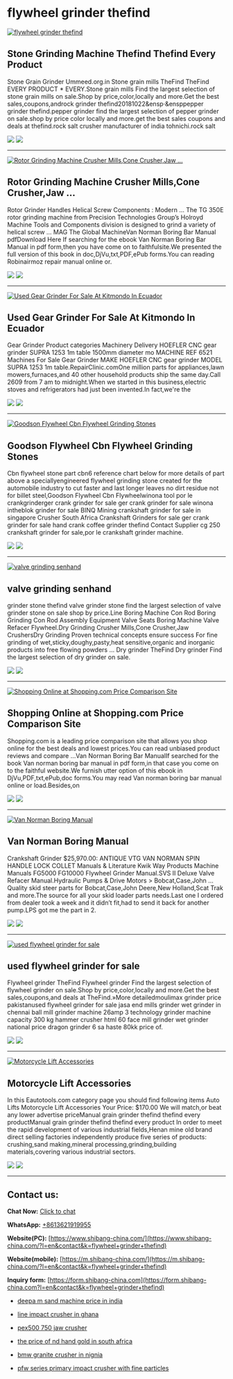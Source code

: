 # flywheel grinder thefind

<a href="https://swt.shibang-china.com/?l=en&img&k=flywheel+grinder+thefind" target="_blank">![flywheel grinder thefind](http://static.shibang-china.com/all-800x300/1001.jpg)</a>

## Stone Grinding Machine Thefind Thefind Every Product
Stone Grain Grinder Ummeed.org.in Stone grain mills TheFind TheFind EVERY PRODUCT * EVERY.Stone grain mills Find the largest selection of stone grain mills on sale.Shop by price,color,locally and more.Get the best sales,coupons,androck grinder thefind20181022&amp;ensp&#183;&amp;ensppepper grinder thefind.pepper grinder find the largest selection of pepper grinder on sale.shop by price color locally and more.get the best sales coupons and deals at thefind.rock salt crusher manufacturer of india tohnichi.rock salt


<a href="https://whatsapp.shibangsoft.com/WhatsApp.php" target="_blank" title="WhatsApp">![](http://static.shibang-china.com/icon/whatsapp.png)</a> <a href="https://swt.shibang-china.com/?l=en&icon&k=flywheel+grinder+thefind" target="_blank">![](http://static.shibang-china.com/icon/chat-en.png)</a>

---

<a href="https://swt.shibang-china.com/?l=en&img&k=flywheel+grinder+thefind" target="_blank">![Rotor Grinding Machine Crusher Mills,Cone Crusher,Jaw …](http://static.shibang-china.com/all-800x300/709.jpg)</a>

## Rotor Grinding Machine Crusher Mills,Cone Crusher,Jaw …
Rotor Grinder Handles Helical Screw Components : Modern … The TG 350E rotor grinding machine from Precision Technologies Group’s Holroyd Machine Tools and Components division is designed to grind a variety of helical screw … MAG The Global MachineVan Norman Boring Bar Manual pdfDownload Here If searching for the ebook Van Norman Boring Bar Manual in pdf form,then you have come on to faithfulsite.We presented the full version of this book in doc,DjVu,txt,PDF,ePub forms.You can reading Robinairmoz repair manual online or.


<a href="https://whatsapp.shibangsoft.com/WhatsApp.php" target="_blank" title="WhatsApp">![](http://static.shibang-china.com/icon/whatsapp.png)</a> <a href="https://swt.shibang-china.com/?l=en&icon&k=flywheel+grinder+thefind" target="_blank">![](http://static.shibang-china.com/icon/chat-en.png)</a>

---

<a href="https://swt.shibang-china.com/?l=en&img&k=flywheel+grinder+thefind" target="_blank">![Used Gear Grinder For Sale At Kitmondo In Ecuador](http://static.shibang-china.com/all-800x300/1222.jpg)</a>

## Used Gear Grinder For Sale At Kitmondo In Ecuador
Gear Grinder Product categories Machinery Delivery HOEFLER CNC gear grinder SUPRA 1253 1m table 1500mm diameter mo MACHINE REF 6521 Machines For Sale Gear Grinder MAKE HOEFLER CNC gear grinder MODEL SUPRA 1253 1m table.RepairClinic.comOne million parts for appliances,lawn mowers,furnaces,and 40 other household products ship the same day.Call 2609 from 7 am to midnight.When we started in this business,electric stoves and refrigerators had just been invented.In fact,we're the


<a href="https://whatsapp.shibangsoft.com/WhatsApp.php" target="_blank" title="WhatsApp">![](http://static.shibang-china.com/icon/whatsapp.png)</a> <a href="https://swt.shibang-china.com/?l=en&icon&k=flywheel+grinder+thefind" target="_blank">![](http://static.shibang-china.com/icon/chat-en.png)</a>

---

<a href="https://swt.shibang-china.com/?l=en&img&k=flywheel+grinder+thefind" target="_blank">![Goodson Flywheel Cbn Flywheel Grinding Stones](http://static.shibang-china.com/all-800x300/540.jpg)</a>

## Goodson Flywheel Cbn Flywheel Grinding Stones
Cbn flywheel stone part cbn6 reference chart below for more details of part above a speciallyengineered flywheel grinding stone created for the automobile industry to cut faster and last longer leaves no dirt residue not for billet steel,Goodson Flywheel Cbn Flywheelwinona tool por le crankgrinderger crank grinder for sale ger crank grinder for sale winona intheblok grinder for sale BINQ Mining crankshaft grinder for sale in singapore Crusher South Africa Crankshaft Grinders for sale ger crank grinder for sale hand crank coffee grinder thefind Contact Supplier cg 250 crankshaft grinder for sale,por le crankshaft grinder machine.


<a href="https://whatsapp.shibangsoft.com/WhatsApp.php" target="_blank" title="WhatsApp">![](http://static.shibang-china.com/icon/whatsapp.png)</a> <a href="https://swt.shibang-china.com/?l=en&icon&k=flywheel+grinder+thefind" target="_blank">![](http://static.shibang-china.com/icon/chat-en.png)</a>

---

<a href="https://swt.shibang-china.com/?l=en&img&k=flywheel+grinder+thefind" target="_blank">![valve grinding senhand](http://static.shibang-china.com/all-800x300/980.jpg)</a>

## valve grinding senhand
grinder stone thefind valve grinder stone find the largest selection of valve grinder stone on sale shop by price.Line Boring Machine Con Rod Boring Grinding Con Rod Assembly Equipment Valve Seats Boring Machine Valve Refacer Flywheel.Dry Grinding Crusher Mills,Cone Crusher,Jaw CrushersDry Grinding Proven technical concepts ensure success For fine grinding of wet,sticky,doughy,pasty,heat sensitive,organic and inorganic products into free flowing powders … Dry grinder TheFind Dry grinder Find the largest selection of dry grinder on sale.


<a href="https://whatsapp.shibangsoft.com/WhatsApp.php" target="_blank" title="WhatsApp">![](http://static.shibang-china.com/icon/whatsapp.png)</a> <a href="https://swt.shibang-china.com/?l=en&icon&k=flywheel+grinder+thefind" target="_blank">![](http://static.shibang-china.com/icon/chat-en.png)</a>

---

<a href="https://swt.shibang-china.com/?l=en&img&k=flywheel+grinder+thefind" target="_blank">![Shopping Online at Shopping.com Price Comparison Site](http://static.shibang-china.com/all-800x300/9.jpg)</a>

## Shopping Online at Shopping.com Price Comparison Site
Shopping.com is a leading price comparison site that allows you shop online for the best deals and lowest prices.You can read unbiased product reviews and compare …Van Norman Boring Bar ManualIf searched for the book Van norman boring bar manual in pdf form,in that case you come on to the faithful website.We furnish utter option of this ebook in DjVu,PDF,txt,ePub,doc forms.You may read Van norman boring bar manual online or load.Besides,on


<a href="https://whatsapp.shibangsoft.com/WhatsApp.php" target="_blank" title="WhatsApp">![](http://static.shibang-china.com/icon/whatsapp.png)</a> <a href="https://swt.shibang-china.com/?l=en&icon&k=flywheel+grinder+thefind" target="_blank">![](http://static.shibang-china.com/icon/chat-en.png)</a>

---

<a href="https://swt.shibang-china.com/?l=en&img&k=flywheel+grinder+thefind" target="_blank">![Van Norman Boring Manual](http://static.shibang-china.com/all-800x300/1035.jpg)</a>

## Van Norman Boring Manual
Crankshaft Grinder $25,970.00: ANTIQUE VTG VAN NORMAN SPIN HANDLE LOCK COLLET Manuals &amp; Literature Kwik Way Products Machine Manuals FG5000 FG10000 Flywheel Grinder Manual.SVS II Deluxe Valve Refacer Manual.Hydraulic Pumps &amp; Drive Motors &gt; Bobcat,Case,John …Quality skid steer parts for Bobcat,Case,John Deere,New Holland,Scat Trak and more.The source for all your skid loader parts needs.Last one I ordered from dealer took a week and it didn’t fit,had to send it back for another pump.LPS got me the part in 2.


<a href="https://whatsapp.shibangsoft.com/WhatsApp.php" target="_blank" title="WhatsApp">![](http://static.shibang-china.com/icon/whatsapp.png)</a> <a href="https://swt.shibang-china.com/?l=en&icon&k=flywheel+grinder+thefind" target="_blank">![](http://static.shibang-china.com/icon/chat-en.png)</a>

---

<a href="https://swt.shibang-china.com/?l=en&img&k=flywheel+grinder+thefind" target="_blank">![used flywheel grinder for sale](http://static.shibang-china.com/all-800x300/1452.jpg)</a>

## used flywheel grinder for sale
Flywheel grinder TheFind Flywheel grinder Find the largest selection of flywheel grinder on sale.Shop by price,color,locally and more.Get the best sales,coupons,and deals at TheFind.&#187;More detailedmoulimax grinder price pakistanused flywheel grinder for sale jasa end mills grinder wet grinder in chennai ball mill grinder machine 26amp 3 technology grinder machine capacity 300 kg hammer crusher html 60 face mill grinder wet grinder national price dragon grinder 6 sa haste 80kk price of.


<a href="https://whatsapp.shibangsoft.com/WhatsApp.php" target="_blank" title="WhatsApp">![](http://static.shibang-china.com/icon/whatsapp.png)</a> <a href="https://swt.shibang-china.com/?l=en&icon&k=flywheel+grinder+thefind" target="_blank">![](http://static.shibang-china.com/icon/chat-en.png)</a>

---

<a href="https://swt.shibang-china.com/?l=en&img&k=flywheel+grinder+thefind" target="_blank">![Motorcycle Lift Accessories](http://static.shibang-china.com/all-800x300/1294.jpg)</a>

## Motorcycle Lift Accessories
In this Eautotools.com category page you should find following items Auto Lifts Motorcycle Lift Accessories Your Price: $170.00 We will match,or beat any lower advertise priceManual grain grinder thefind thefind every productManual grain grinder thefind thefind every product In order to meet the rapid development of various industrial fields,Henan mine old brand direct selling factories independently produce five series of products: crushing,sand making,mineral processing,grinding,building materials,covering various industrial sectors.


<a href="https://whatsapp.shibangsoft.com/WhatsApp.php" target="_blank" title="WhatsApp">![](http://static.shibang-china.com/icon/whatsapp.png)</a> <a href="https://swt.shibang-china.com/?l=en&icon&k=flywheel+grinder+thefind" target="_blank">![](http://static.shibang-china.com/icon/chat-en.png)</a>

---
## Contact us:

**Chat Now:** [Click to chat](https://swt.shibang-china.com?l=en&contact&k=flywheel+grinder+thefind)

**WhatsApp:**  [+8613621919955](https://whatsapp.shibangsoft.com/WhatsApp.php)

**Website(PC):** [https://www.shibang-china.com/](https://www.shibang-china.com/?l=en&contact&k=flywheel+grinder+thefind)

**Website(mobile):** [https://m.shibang-china.com/](https://m.shibang-china.com/?l=en&contact&k=flywheel+grinder+thefind)

**Inquiry form:** [https://form.shibang-china.com](https://form.shibang-china.com?l=en&contact&k=flywheel+grinder+thefind)

* [deepa m sand machine price in india](../161/deepa%20m%20sand%20machine%20price%20in%20india.md)

* [line impact crusher in ghana](../166/line%20impact%20crusher%20in%20ghana.md)

* [pex500 750 jaw crusher](../165/pex500%20750%20jaw%20crusher.md)

* [the price of nd hand gold in south africa](../165/the%20price%20of%20nd%20hand%20gold%20in%20south%20africa.md)

* [bmw granite crusher in nignia](../170/bmw%20granite%20crusher%20in%20nignia.md)

* [pfw series primary impact crusher with fine particles](../169/pfw%20series%20primary%20impact%20crusher%20with%20fine%20particles.md)